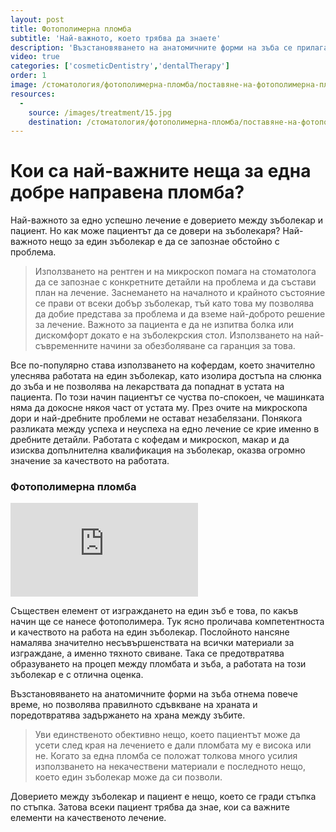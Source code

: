 ```yaml
---
layout: post
title: Фотополимерна пломба
subtitle: 'Най-важното, което трябва да знаете'
description: 'Възстановяването на анатомичните форми на зъба се прилага от всеки добър зъболекар, отнема повече време, но позволява правилното сдъвкване на храната и поредотвратява задържането на храна между зъбите. След приключване на лечението, зъбът изглежда така естествено, че не може да познаете къде е пломбата.'
video: true
categories: ['cosmeticDentistry','dentalTherapy']
order: 1
image: /стоматология/фотополимерна-пломба/поставяне-на-фотополимерна-пломба.jpg
resources:
  -
    source: /images/treatment/15.jpg
    destination: /стоматология/фотополимерна-пломба/поставяне-на-фотополимерна-пломба.jpg
---
```

# Кои са най-важните неща за една добре направена  пломба?

Най-важното за едно успешно лечение е доверието между зъболекар и пациент. Но как може пациентът да се довери на зъболекаря? Най-важното нещо за един зъболекар е да се запознае обстойно с проблема.

>Използването на рентген и на микроскоп помага на стоматолога да се запознае с конкретните детайли на проблема и да състави план на лечение. Заснемането на началното и крайното състояние се прави от всеки добър зъболекар, тъй като това му позволява да добие представа за проблема и да вземе най-доброто решение за лечение. Важното за пациента е да не изпитва болка или дискомфорт докато е на зъболекрския стол. Използването на най-съвременните начини за обезболяване са гаранция за това. 

Все по-популярно става използването на кофердам, което значително улеснява работата на един зъболекар, като изолира достъпа на слюнка до зъба и не позволява на лекарствата да попаднат в устата на пациента. По този начин пациентът се чуства по-спокоен, че машинката няма да докосне някоя част от устата му. През очите на микроскопа дори и най-дребните проблеми не остават незабелязани. Понякога разликата между успеха и неуспеха на едно лечение се крие именно в дребните детайли. Работата с кофедам и микроскоп, макар и да изисква допълнителна квалификация на зъболекар, оказва огромно значение за качеството на работата.

### Фотополимерна пломба

<iframe class="video" src="http://www.youtube.com/embed/nCLn4PHVydk?rel=0" frameborder="0" allowfullscreen></iframe>

Съществен елемент от изграждането на един зъб е това, по какъв начин ще се нанесе фотополимера. Тук ясно проличава компетентноста и качеството на работа на един зъболекар. Послойното нансяне намалява значително несъвършенствата на всички материали за изграждане, а именно тяхното свиване. Така се предотвратява образуването на процеп между пломбата и зъба, а работата на този зъболекар е с отлична оценка.

Възстановяването на анатомичните форми на зъба отнема повече време, но позволява правилното сдъвкване на храната и поредотвратява задържането на храна между зъбите.

> Уви единственото обективно нещо, което пациентът може да усети след края на лечението е дали пломбата му е висока или не. Когато за една пломба се положат толкова много усилия използването на некачествени материали е последното нещо, което един зъболекар може да си позволи.

Доверието между зъболекар и пациент е нещо, което се гради стъпка по стъпка. Затова всеки пациент трябва да знае, кои са важните елементи на качественото лечение.
